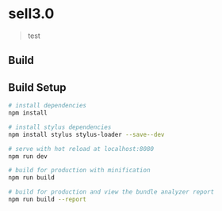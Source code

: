 # sell3.0

> test

## Build 


## Build Setup

``` bash
# install dependencies
npm install

# install stylus dependencies
npm install stylus stylus-loader --save--dev 

# serve with hot reload at localhost:8080
npm run dev

# build for production with minification
npm run build

# build for production and view the bundle analyzer report
npm run build --report
```

